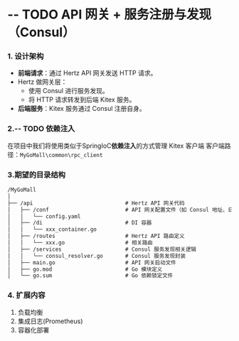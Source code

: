 # -- TODO API 网关 + 服务注册与发现（Consul）

### **1. 设计架构**

- **前端请求**：通过 Hertz API 网关发送 HTTP 请求。
- Hertz 做网关层：
  - 使用 Consul 进行服务发现。
  - 将 HTTP 请求转发到后端 Kitex 服务。
- **后端服务**：Kitex 服务通过 Consul 注册自身。

### 2.-- TODO 依赖注入

在项目中我们将使用类似于SpringIoC**依赖注入**的方式管理 Kitex 客户端
客户端路径：`MyGoMall\common\rpc_client`

### 3.期望的目录结构

```txt
/MyGoMall
│
├── /api		                     # Hertz API 网关代码
│   ├── /conf                        # API 网关配置文件（如 Consul 地址、日志等）
│   │   └── config.yaml
│   ├── /di                      	 # DI 容器
│   │   └── xxx_container.go
│   ├── /routes                      # Hertz API 路由定义
│   │   └── xxx.go                   # 相关路由
│   ├── /services                    # Consul 服务发现相关逻辑
│   │   └── consul_resolver.go       # Consul 服务发现封装
│   ├── main.go                      # API 网关启动文件
│   ├── go.mod                       # Go 模块定义
│   └── go.sum                       # Go 依赖锁定文件
```



### 4. 扩展内容

1. 负载均衡
2. 集成日志(Prometheus)
3. 容器化部署